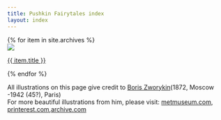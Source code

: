 ```yaml
---
title: Pushkin Fairytales index
layout: index
---
```


<div id = "gallery">
  {% for item in site.archives %}
  <div class = "grid_cell">
    <a href = "{{  item.url | relative_url }}"><img src="{{ item.image-url }}" class="gallery_thumb"></a>
    <p class = "caption"><a href = "{{  item.url | relative_url }}">{{ item.title }}</a></p>
  </div>
{% endfor %}
</div>


All illustrations on this page give credit to [Boris Zworykin](https://arthive.com/borissworykin/biography)(1872, Moscow -1942 (45?), Paris)  
For more beautiful illustrations from him, please visit: [metmuseum.com](https://www.metmuseum.org/art/collection/search#!?q=Boris%20Zvorykin&perPage=20&sortBy=Relevance&offset=0&pageSize=0), [printerest.com](https://www.pinterest.co.uk/OakmossLover/zvorykin-boris-russian-illustrator/),[archive.com](https://arthive.com/borissworykin/exhibitions)  <br><br><br>
